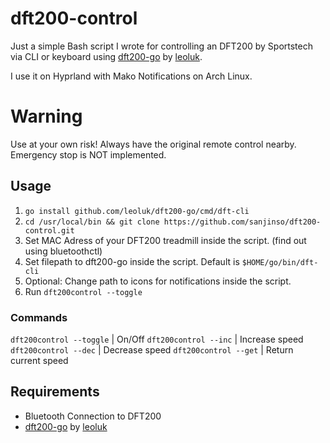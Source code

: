 # dft200-control
Just a simple Bash script I wrote for controlling an DFT200 by Sportstech via CLI or keyboard using [dft200-go](https://github.com/leoluk/dft200-go) by [leoluk](https://github.com/leoluk). 

I use it on Hyprland with Mako Notifications on Arch Linux. 

# Warning 
Use at your own risk! Always have the original remote control nearby. Emergency stop is NOT implemented.

## Usage
1. ```go install github.com/leoluk/dft200-go/cmd/dft-cli```
2. ```cd /usr/local/bin && git clone https://github.com/sanjinso/dft200-control.git```
3. Set MAC Adress of your DFT200 treadmill inside the script. (find out using bluetoothctl)
4. Set filepath to dft200-go inside the script. Default is ```$HOME/go/bin/dft-cli```
5. Optional: Change path to icons for notifications inside the script.
6. Run ```dft200control --toggle```

### Commands
```dft200control --toggle``` | On/Off
```dft200control --inc``` | Increase speed
```dft200control --dec``` | Decrease speed
```dft200control --get``` | Return current speed

## Requirements
-  Bluetooth Connection to DFT200
-  [dft200-go](https://github.com/leoluk/dft200-go) by [leoluk](https://github.com/leoluk)


